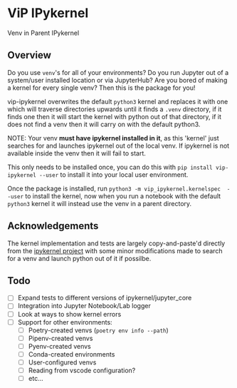 # ViP IPykernel

Venv in Parent IPykernel

## Overview

Do you use `venv`'s for all of your environments? Do you run Jupyter out of a
system/user installed location or via JupyterHub? Are you bored of making a
kernel for every single venv? Then this is the package for you!

vip-ipykernel overwrites the default `python3` kernel and replaces it with one
which will traverse directories upwards until it finds a `.venv` directory, if
it finds one then it will start the kernel with python out of that directory, if
it does not find a venv then it will carry on with the default python3.

NOTE: Your venv **must have ipykernel installed in it**, as this 'kernel' just
searches for and launches ipykernel out of the local venv. If ipykernel is not
available inside the venv then it will fail to start.

This only needs to be installed once, you can do this with `pip install
vip-ipykernel --user` to install it into your local user environment.

Once the package is installed, run `python3 -m vip_ipykernel.kernelspec  --user`
to install the kernel, now when you run a notebook with the default `python3`
kernel it will instead use the venv in a parent directory.

## Acknowledgements

The kernel implementation and tests are largely copy-and-paste'd directly from
the [ipykernel project](https://github.com/ipython/ipykernel) with some minor
modifications made to search for a venv and launch python out of it if possilbe.

## Todo

- [ ] Expand tests to different versions of ipykernel/jupyter_core
- [ ] Integration into Jupyter Notebook/Lab logger
- [ ] Look at ways to show kernel errors
- [ ] Support for other environments:
  - [ ] Poetry-created venvs (`poetry env info --path`)
  - [ ] Pipenv-created venvs
  - [ ] Pyenv-created venvs
  - [ ] Conda-created environments
  - [ ] User-configured venvs
  - [ ] Reading from vscode configuration?
  - [ ] etc...
